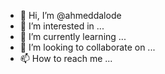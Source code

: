 - 👋 Hi, I’m @ahmeddalode
- 👀 I’m interested in ...
- 🌱 I’m currently learning ...
- 💞️ I’m looking to collaborate on ...
- 📫 How to reach me ...

<!---
ahmeddalode/ahmeddalode is a ✨ special ✨ repository because its `README.md` (this file) appears on your GitHub profile.
You can click the Preview link to take a look at your changes.
--->
